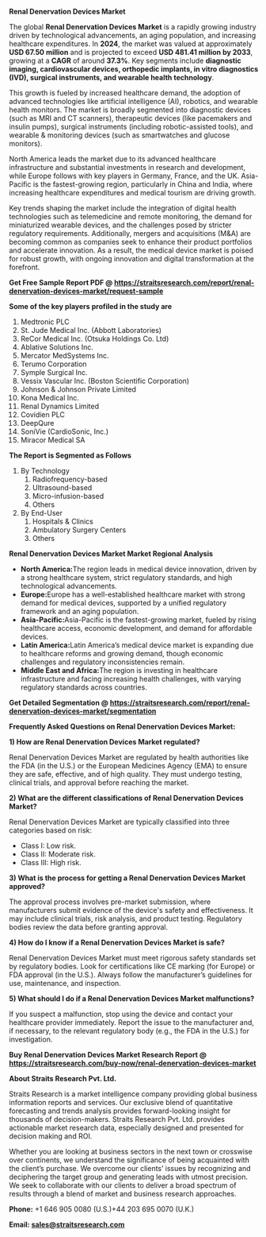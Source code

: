 <p><strong>Renal Denervation Devices Market</strong></p>
<p>The global <strong>Renal Denervation Devices Market</strong> is a rapidly growing industry driven by technological advancements, an aging population, and increasing healthcare expenditures. In <strong>2024</strong>, the market was valued at approximately <strong>USD 67.50 million</strong> and is projected to exceed <strong>USD 481.41 million</strong><strong> by 2033</strong>, growing at a <strong>CAGR</strong> of around <strong>37.3</strong><strong>%</strong>. Key segments include <strong>diagnostic imaging, cardiovascular devices, orthopedic implants, in vitro diagnostics (IVD), surgical instruments, and wearable health technology</strong>.</p>
<p>This growth is fueled by increased healthcare demand, the adoption of advanced technologies like artificial intelligence (AI), robotics, and wearable health monitors. The market is broadly segmented into diagnostic devices (such as MRI and CT scanners), therapeutic devices (like pacemakers and insulin pumps), surgical instruments (including robotic-assisted tools), and wearable &amp; monitoring devices (such as smartwatches and glucose monitors).</p>
<p>North America leads the market due to its advanced healthcare infrastructure and substantial investments in research and development, while Europe follows with key players in Germany, France, and the UK. Asia-Pacific is the fastest-growing region, particularly in China and India, where increasing healthcare expenditures and medical tourism are driving growth.</p>
<p>Key trends shaping the market include the integration of digital health technologies such as telemedicine and remote monitoring, the demand for miniaturized wearable devices, and the challenges posed by stricter regulatory requirements. Additionally, mergers and acquisitions (M&amp;A) are becoming common as companies seek to enhance their product portfolios and accelerate innovation. As a result, the medical device market is poised for robust growth, with ongoing innovation and digital transformation at the forefront.</p>
<p><strong>Get Free Sample Report PDF @ <a href=https://straitsresearch.com/report/renal-denervation-devices-market/request-sample>https://straitsresearch.com/report/renal-denervation-devices-market/request-sample</a></strong></p>
<div>
<div><strong>Some of the key players profiled in the study are</strong></div>
</div>
<p><ol>
<li>Medtronic PLC</li>
<li>St. Jude Medical Inc. (Abbott Laboratories)</li>
<li>ReCor Medical Inc. (Otsuka Holdings Co. Ltd)</li>
<li>Ablative Solutions Inc.</li>
<li>Mercator MedSystems Inc.</li>
<li>Terumo Corporation</li>
<li>Symple Surgical Inc.</li>
<li>Vessix Vascular Inc. (Boston Scientific Corporation)</li>
<li>Johnson &amp; Johnson Private Limited</li>
<li>Kona Medical Inc.</li>
<li>Renal Dynamics Limited</li>
<li>Covidien PLC</li>
<li>DeepQure</li>
<li>SoniVie (CardioSonic, Inc.)</li>
<li>Miracor Medical SA</li>
</ol></p>
<p><strong>The Report is Segmented as Follows</strong></p>
<p><ol>
<li>By Technology
<ol>
<li>Radiofrequency-based</li>
<li>Ultrasound-based</li>
<li>Micro-infusion-based</li>
<li>Others</li>
</ol>
</li>
<li>By End-User
<ol>
<li>Hospitals &amp; Clinics</li>
<li>Ambulatory Surgery Centers</li>
<li>Others</li>
</ol>
</li>
</ol></p>
<p><strong>Renal Denervation Devices Market Market Regional Analysis</strong></p>
<ul>
<li><strong>North America:</strong>The region leads in medical device innovation, driven by a strong healthcare system, strict regulatory standards, and high technological advancements.</li>
<li><strong>Europe:</strong>Europe has a well-established healthcare market with strong demand for medical devices, supported by a unified regulatory framework and an aging population.</li>
<li><strong>Asia-Pacific:</strong>Asia-Pacific is the fastest-growing market, fueled by rising healthcare access, economic development, and demand for affordable devices.</li>
<li><strong>Latin America:</strong>Latin America&rsquo;s medical device market is expanding due to healthcare reforms and growing demand, though economic challenges and regulatory inconsistencies remain.</li>
<li><strong>Middle East and Africa:</strong>The region is investing in healthcare infrastructure and facing increasing health challenges, with varying regulatory standards across countries.</li>
</ul>
<p><strong>Get Detailed Segmentation @ <a href=https://straitsresearch.com/report/renal-denervation-devices-market/segmentation>https://straitsresearch.com/report/renal-denervation-devices-market/segmentation</a></strong></p>
<p><strong>Frequently Asked Questions on Renal Denervation Devices Market:</strong></p>
<p><strong>1) How are Renal Denervation Devices Market regulated?</strong></p>
<p>Renal Denervation Devices Market are regulated by health authorities like the FDA (in the U.S.) or the European Medicines Agency (EMA) to ensure they are safe, effective, and of high quality. They must undergo testing, clinical trials, and approval before reaching the market.</p>
<p><strong>2) What are the different classifications of Renal Denervation Devices Market?</strong></p>
<p>Renal Denervation Devices Market are typically classified into three categories based on risk:</p>
<ul>
<li>Class I: Low risk.</li>
<li>Class II: Moderate risk.</li>
<li>Class III: High risk.</li>
</ul>
<p><strong>3) What is the process for getting a Renal Denervation Devices Market approved?</strong></p>
<p>The approval process involves pre-market submission, where manufacturers submit evidence of the device's safety and effectiveness. It may include clinical trials, risk analysis, and product testing. Regulatory bodies review the data before granting approval.</p>
<p><strong>4) How do I know if a Renal Denervation Devices Market is safe?</strong></p>
<p>Renal Denervation Devices Market must meet rigorous safety standards set by regulatory bodies. Look for certifications like CE marking (for Europe) or FDA approval (in the U.S.). Always follow the manufacturer&rsquo;s guidelines for use, maintenance, and inspection.</p>
<p><strong>5) What should I do if a Renal Denervation Devices Market malfunctions?</strong></p>
<p>If you suspect a malfunction, stop using the device and contact your healthcare provider immediately. Report the issue to the manufacturer and, if necessary, to the relevant regulatory body (e.g., the FDA in the U.S.) for investigation.</p>
<p><strong>Buy Renal Denervation Devices Market Research Report @ <a href=https://straitsresearch.com/buy-now/renal-denervation-devices-market>https://straitsresearch.com/buy-now/renal-denervation-devices-market</a></strong></p>
<p><strong>About Straits Research Pvt. Ltd.</strong></p>
<p>Straits Research is a market intelligence company providing global business information reports and services. Our exclusive blend of quantitative forecasting and trends analysis provides forward-looking insight for thousands of decision-makers. Straits Research Pvt. Ltd. provides actionable market research data, especially designed and presented for decision making and ROI.</p>
<p>Whether you are looking at business sectors in the next town or crosswise over continents, we understand the significance of being acquainted with the client&rsquo;s purchase. We overcome our clients&rsquo; issues by recognizing and deciphering the target group and generating leads with utmost precision. We seek to collaborate with our clients to deliver a broad spectrum of results through a blend of market and business research approaches.</p>
<p><strong><strong>Phone:</strong></strong> +1 646 905 0080 (U.S.)+44 203 695 0070 (U.K.)</p>
<p><strong><strong>Email: </strong></strong><a href=mailto:sales@straitsresearch.com><strong><u><strong>sales@straitsresearch.com</strong></u></strong></a></p>

